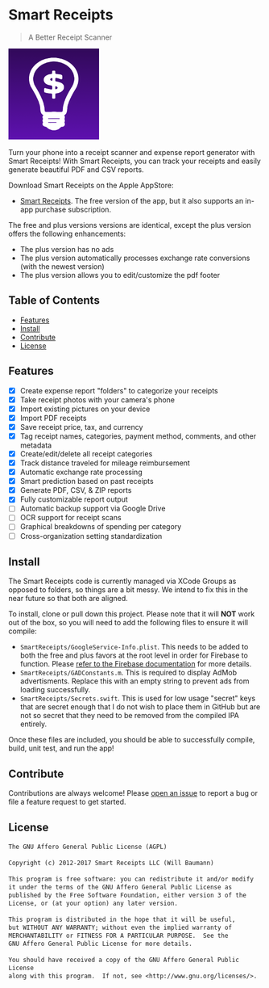 # Smart Receipts

> A Better Receipt Scanner

![SmartReceipts](SmartReceipts/Images.xcassets/AppIcon.appiconset/iPhone@3x.png)

Turn your phone into a receipt scanner and expense report generator with Smart Receipts! With Smart Receipts, you can track your receipts and easily generate beautiful PDF and CSV reports.
 
Download Smart Receipts on the Apple AppStore:
 
 - [Smart Receipts](https://itunes.apple.com/us/app/smart-receipts/id905698613?ls=1&mt=8). The free version of the app, but it also supports an in-app purchase subscription.

The free and plus versions versions are identical, except the plus version offers the following enhancements:

- The plus version has no ads
- The plus version automatically processes exchange rate conversions (with the newest version)
- The plus version allows you to edit/customize the pdf footer 
    
## Table of Contents

- [Features](#features)
- [Install](#install)
- [Contribute](#contribute)
- [License](#license)

## Features
- [X] Create expense report "folders" to categorize your receipts
- [X] Take receipt photos with your camera's phone
- [X] Import existing pictures on your device
- [X] Import PDF receipts 
- [X] Save receipt price, tax, and currency
- [X] Tag receipt names, categories, payment method, comments, and other metadata
- [X] Create/edit/delete all receipt categories
- [X] Track distance traveled for mileage reimbursement
- [X] Automatic exchange rate processing
- [X] Smart prediction based on past receipts
- [X] Generate PDF, CSV, & ZIP reports
- [X] Fully customizable report output
- [ ] Automatic backup support via Google Drive
- [ ] OCR support for receipt scans
- [ ] Graphical breakdowns of spending per category
- [ ] Cross-organization setting standardization

## Install 

The Smart Receipts code is currently managed via XCode Groups as opposed to folders, so things are a bit messy. We intend to fix this in the near future so that both are aligned.

To install, clone or pull down this project. Please note that it will **NOT** work out of the box, so you will need to add the following files to ensure it will compile:

* `SmartReceipts/GoogleService-Info.plist`. This needs to be added to both the free and plus favors at the root level in order for Firebase to function. Please [refer to the Firebase documentation](https://firebase.google.com/) for more details.
* `SmartReceipts/GADConstants.m`. This is required to display AdMob advertisments. Replace this with an empty string to prevent ads from loading successfully.
* `SmartReceipts/Secrets.swift`. This is used for low usage "secret" keys that are secret enough that I do not wish to place them in GitHub but are not so secret that they need to be removed from the compiled IPA entirely.

Once these files are included, you should be able to successfully compile, build, unit test, and run the app!

## Contribute

Contributions are always welcome! Please [open an issue](https://github.com/wbaumann/SmartReceiptsiOS/issues/new) to report a bug or file a feature request to get started.  

## License
```
The GNU Affero General Public License (AGPL)

Copyright (c) 2012-2017 Smart Receipts LLC (Will Baumann)

This program is free software: you can redistribute it and/or modify
it under the terms of the GNU Affero General Public License as
published by the Free Software Foundation, either version 3 of the
License, or (at your option) any later version.

This program is distributed in the hope that it will be useful,
but WITHOUT ANY WARRANTY; without even the implied warranty of
MERCHANTABILITY or FITNESS FOR A PARTICULAR PURPOSE.  See the
GNU Affero General Public License for more details.

You should have received a copy of the GNU Affero General Public License
along with this program.  If not, see <http://www.gnu.org/licenses/>.
```